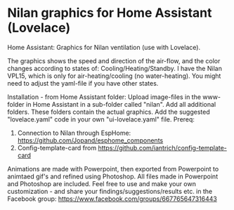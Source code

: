 # Nilan graphics for Home Assistant (Lovelace)
Home Assistant: Graphics for Nilan ventilation (use with Lovelace). 

The graphics shows the speed and direction of the air-flow, and the color changes according to states of: Cooling/Heating/Standby. I have the Nilan VPL15, which is only for air-heating/cooling (no water-heating). You might need to adjust the yaml-file if you have other states.

Installation - from Home Assistant folder:
Upload image-files in the www-folder in Home Assistant in a sub-folder called "nilan". Add all additional folders. These folders contain the actual graphics.
Add the suggested "lovelace.yaml" code in your own "ui-lovelace.yaml" file. 
Prereq:
1. Connection to Nilan through EspHome: https://github.com/Jopand/esphome_components
2. Config-template-card from https://github.com/iantrich/config-template-card
 
Animations are made with Powerpoint, then exported from Powerpoint to animtaed gif's and refined using Photoshop.
All files made in Powerpoint and Photoshop are included. Feel free to use and make your own customization - and share your findings/suggestions/results etc. in the Facebook group: https://www.facebook.com/groups/667765647316443
